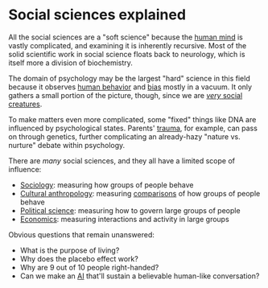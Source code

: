 
# Social sciences explained

All the social sciences are a "soft science" because the [human mind](humanity.md) is vastly complicated, and examining it is inherently recursive. Most of the solid scientific work in social science floats back to neurology, which is itself more a division of biochemistry.

The domain of psychology may be the largest "hard" science in this field because it observes [human behavior](humanity-universals.md) and [bias](mind-bias.md) mostly in a vacuum. It only gathers a small portion of the picture, though, since we are [*very* social creatures](people-friends-why.md).

To make matters even more complicated, some "fixed" things like DNA are influenced by psychological states. Parents' [trauma](hardship-ptsd.md), for example, can pass on through genetics, further complicating an already-hazy "nature vs. nurture" debate within psychology.

There are *many* social sciences, and they all have a limited scope of influence:

- [Sociology](groups-small.md): measuring how groups of people behave
- [Cultural anthropology](people-culture.md): measuring [comparisons](people-culture.md) of how groups of people behave
- [Political science](politics-systems.md): measuring how to govern large groups of people
- [Economics](economics.md): measuring interactions and activity in large groups

Obvious questions that remain unanswered:

- What is the purpose of living?
- Why does the placebo effect work?
- Why are 9 out of 10 people right-handed?
- Can we make an [AI](computers-ai.md) that'll sustain a believable human-like conversation?
